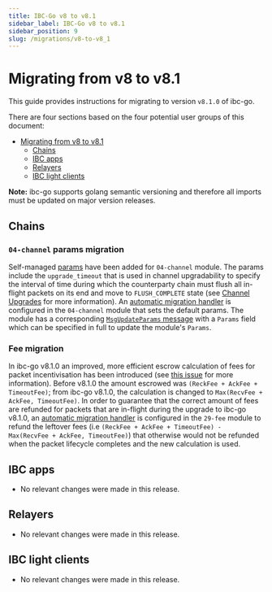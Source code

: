 ```yaml
---
title: IBC-Go v8 to v8.1
sidebar_label: IBC-Go v8 to v8.1
sidebar_position: 9
slug: /migrations/v8-to-v8_1
---
```


# Migrating from v8 to v8.1

This guide provides instructions for migrating to version `v8.1.0` of ibc-go.

There are four sections based on the four potential user groups of this document:

- [Migrating from v8 to v8.1](#migrating-from-v8-to-v81)
    - [Chains](#chains)
    - [IBC apps](#ibc-apps)
    - [Relayers](#relayers)
    - [IBC light clients](#ibc-light-clients)

**Note:** ibc-go supports golang semantic versioning and therefore all imports must be updated on major version releases.

## Chains

### `04-channel` params migration

Self-managed [params](https://github.com/cosmos/ibc-go/blob/617482212f0161342ae33d9930de6cb14e1303a6/proto/ibc/core/channel/v1/channel.proto#L183-L187) have been added for `04-channel` module. The params include the `upgrade_timeout` that is used in channel upgradability to specify the interval of time during which the counterparty chain must flush all in-flight packets on its end and move to `FLUSH_COMPLETE` state (see [Channel Upgrades](../01-ibc/06-channel-upgrades.md#) for more information). An [automatic migration handler](https://github.com/cosmos/ibc-go/blob/5a0dd7e555f4cfe2757f0f6114fb1411ecbb6ab0/modules/core/module.go#L162-L166) is configured in the `04-channel` module that sets the default params. The module has a corresponding [`MsgUpdateParams` message](https://github.com/cosmos/ibc-go/blob/5a0dd7e555f4cfe2757f0f6114fb1411ecbb6ab0/proto/ibc/core/channel/v1/tx.proto#L428-L441) with a `Params` field which can be specified in full to update the module's `Params`.

### Fee migration

In ibc-go v8.1.0 an improved, more efficient escrow calculation of fees for packet incentivisation has been introduced (see [this issue](https://github.com/cosmos/ibc-go/issues/5509) for more information). Before v8.1.0 the amount escrowed was `(ReckFee + AckFee + TimeoutFee)`; from ibc-go v8.1.0, the calculation is changed to `Max(RecvFee + AckFee, TimeoutFee)`. In order to guarantee that the correct amount of fees are refunded for packets that are in-flight during the upgrade to ibc-go v8.1.0, an [automatic migration handler](https://github.com/cosmos/ibc-go/blob/617482212f0161342ae33d9930de6cb14e1303a6/modules/apps/29-fee/module.go#L113C1-L115) is configured in the `29-fee` module to refund the leftover fees (i.e `(ReckFee + AckFee + TimeoutFee) - Max(RecvFee + AckFee, TimeoutFee)`) that otherwise would not be refunded when the packet lifecycle completes and the new calculation is used.

## IBC apps

- No relevant changes were made in this release.

## Relayers

- No relevant changes were made in this release.

## IBC light clients

- No relevant changes were made in this release.
